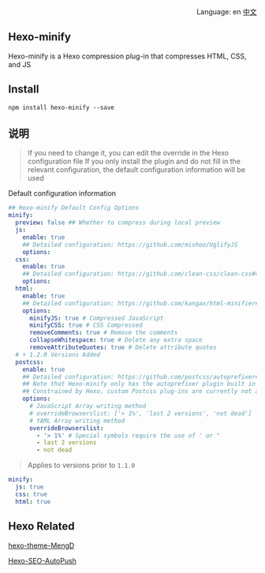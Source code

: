 <div align="right">
  Language: en
  <a title="Chinese" href="/README.md">中文</a>
</div>

## Hexo-minify

Hexo-minify is a Hexo compression plug-in that compresses HTML, CSS, and JS

## Install

```
npm install hexo-minify --save
```

## 说明

> If you need to change it, you can edit the override in the Hexo configuration file
> If you only install the plugin and do not fill in the relevant configuration, the default configuration information will be used

Default configuration information
```yml
## Hexo-minify Default Config Options
minify:
  preview: false ## Whether to compress during local preview
  js:
    enable: true
    ## Detailed configuration: https://github.com/mishoo/UglifyJS
    options:
  css:
    enable: true
    ## Detailed configuration: https://github.com/clean-css/clean-css#compatibility-modes
    options:
  html:
    enable: true
    ## Detailed configuration: https://github.com/kangax/html-minifier#options-quick-reference
    options: 
      minifyJS: true # Compressed JavaScript
      minifyCSS: true # CSS Compressed
      removeComments: true # Remove the comments
      collapseWhitespace: true # Delete any extra space
      removeAttributeQuotes: true # Delete attribute quotes
  # + 1.2.0 Versions Added
  postcss:
    enable: true
    ## Detailed configuration: https://github.com/postcss/autoprefixer#options
    ## Note that Hexo-minify only has the autoprefixer plugin built in
    ## Constrained by Hexo, custom Postcss plug-ins are currently not available
    options: 
      # JavaScript Array writing method
      # overrideBrowserslist: ['> 1%', 'last 2 versions', 'not dead']
      # YAML Array writing method
      overrideBrowserslist: 
        - '> 1%' # Special symbols require the use of ' or "
        - last 2 versions
        - not dead
```

> Applies to versions prior to `1.1.0`

```yml
minify:
  js: true
  css: true
  html: true
```

## Hexo Related

[hexo-theme-MengD](https://github.com/lete114/hexo-theme-MengD)

[Hexo-SEO-AutoPush](https://github.com/lete114/hexo-seo-autopush)
